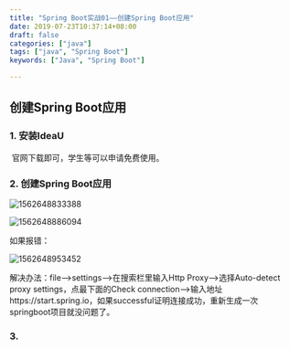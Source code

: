 ```yaml
---
title: "Spring Boot实战01——创建Spring Boot应用"
date: 2019-07-23T10:37:14+08:00
draft: false
categories: ["java"]
tags: ["java", "Spring Boot"]
keywords: ["Java", "Spring Boot"]

---
```


## 创建Spring Boot应用



### 1. 安装IdeaU

​		官网下载即可，学生等可以申请免费使用。

### 2. 创建Spring Boot应用

![1562648833388](/images/1562648833388.png)

![1562648886094](/images/1562648886094.png)

如果报错：

![1562648953452](/images/1562648953452.png)

解决办法：file-->settings-->在搜索栏里输入Http Proxy-->选择Auto-detect proxy settings，点最下面的Check connection-->输入地址https://start.spring.io，如果successful证明连接成功，重新生成一次springboot项目就没问题了。

### 3.

